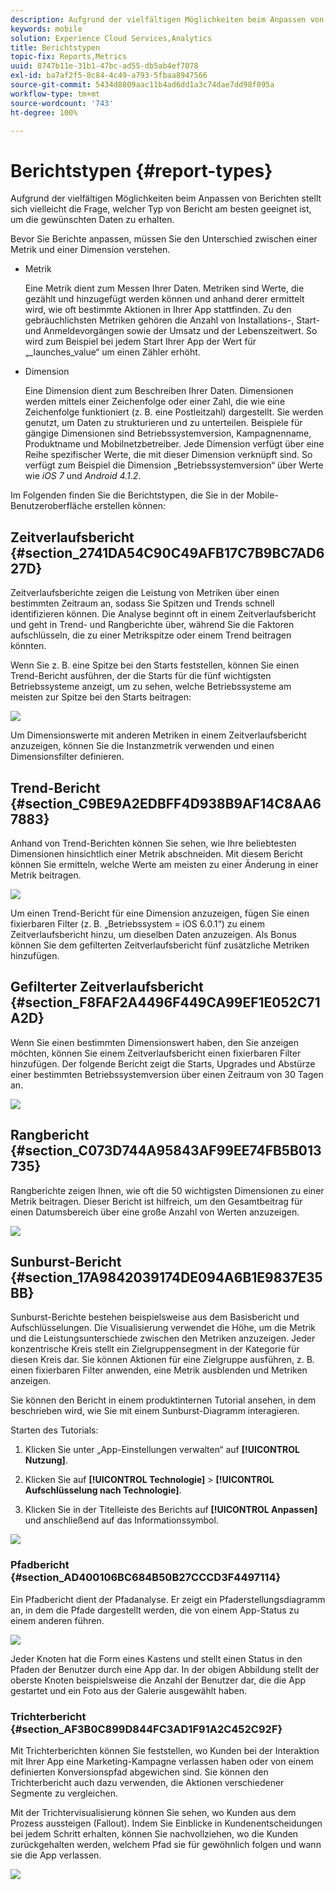 ```yaml
---
description: Aufgrund der vielfältigen Möglichkeiten beim Anpassen von Berichten stellt sich vielleicht die Frage, welcher Typ von Bericht am besten geeignet ist, um die gewünschten Daten zu erhalten.
keywords: mobile
solution: Experience Cloud Services,Analytics
title: Berichtstypen
topic-fix: Reports,Metrics
uuid: 8747b11e-31b1-47bc-ad55-db5ab4ef7078
exl-id: ba7af2f5-8c84-4c49-a793-5fbaa8947566
source-git-commit: 5434d8809aac11b4ad6dd1a3c74dae7dd98f095a
workflow-type: tm+mt
source-wordcount: '743'
ht-degree: 100%

---
```


# Berichtstypen {#report-types}

Aufgrund der vielfältigen Möglichkeiten beim Anpassen von Berichten stellt sich vielleicht die Frage, welcher Typ von Bericht am besten geeignet ist, um die gewünschten Daten zu erhalten.

Bevor Sie Berichte anpassen, müssen Sie den Unterschied zwischen einer Metrik und einer Dimension verstehen.

* Metrik

   Eine Metrik dient zum Messen Ihrer Daten. Metriken sind Werte, die gezählt und hinzugefügt werden können und anhand derer ermittelt wird, wie oft bestimmte Aktionen in Ihrer App stattfinden. Zu den gebräuchlichsten Metriken gehören die Anzahl von Installations-, Start- und Anmeldevorgängen sowie der Umsatz und der Lebenszeitwert. So wird zum Beispiel bei jedem Start Ihrer App der Wert für „_launches_value“ um einen Zähler erhöht.

* Dimension

   Eine Dimension dient zum Beschreiben Ihrer Daten. Dimensionen werden mittels einer Zeichenfolge oder einer Zahl, die wie eine Zeichenfolge funktioniert (z. B. eine Postleitzahl) dargestellt. Sie werden genutzt, um Daten zu strukturieren und zu unterteilen. Beispiele für gängige Dimensionen sind Betriebssystemversion, Kampagnenname, Produktname und Mobilnetzbetreiber. Jede Dimension verfügt über eine Reihe spezifischer Werte, die mit dieser Dimension verknüpft sind. So verfügt zum Beispiel die Dimension „Betriebssystemversion“ über Werte wie _iOS 7_ und _Android 4.1.2_.

Im Folgenden finden Sie die Berichtstypen, die Sie in der Mobile-Benutzeroberfläche erstellen können:

## Zeitverlaufsbericht {#section_2741DA54C90C49AFB17C7B9BC7AD627D}

Zeitverlaufsberichte zeigen die Leistung von Metriken über einen bestimmten Zeitraum an, sodass Sie Spitzen und Trends schnell identifizieren können. Die Analyse beginnt oft in einem Zeitverlaufsbericht und geht in Trend- und Rangberichte über, während Sie die Faktoren aufschlüsseln, die zu einer Metrikspitze oder einem Trend beitragen könnten.

Wenn Sie z. B. eine Spitze bei den Starts feststellen, können Sie einen Trend-Bericht ausführen, der die Starts für die fünf wichtigsten Betriebssysteme anzeigt, um zu sehen, welche Betriebssysteme am meisten zur Spitze bei den Starts beitragen:

![](assets/overtime.png)

Um Dimensionswerte mit anderen Metriken in einem Zeitverlaufsbericht anzuzeigen, können Sie die Instanzmetrik verwenden und einen Dimensionsfilter definieren.

## Trend-Bericht {#section_C9BE9A2EDBFF4D938B9AF14C8AA67883}

Anhand von Trend-Berichten können Sie sehen, wie Ihre beliebtesten Dimensionen hinsichtlich einer Metrik abschneiden. Mit diesem Bericht können Sie ermitteln, welche Werte am meisten zu einer Änderung in einer Metrik beitragen.

![](assets/trended.png)

Um einen Trend-Bericht für eine Dimension anzuzeigen, fügen Sie einen fixierbaren Filter (z. B. „Betriebssystem = iOS 6.0.1“) zu einem Zeitverlaufsbericht hinzu, um dieselben Daten anzuzeigen. Als Bonus können Sie dem gefilterten Zeitverlaufsbericht fünf zusätzliche Metriken hinzufügen.

## Gefilterter Zeitverlaufsbericht {#section_F8FAF2A4496F449CA99EF1E052C71A2D}

Wenn Sie einen bestimmten Dimensionswert haben, den Sie anzeigen möchten, können Sie einem Zeitverlaufsbericht einen fixierbaren Filter hinzufügen. Der folgende Bericht zeigt die Starts, Upgrades und Abstürze einer bestimmten Betriebssystemversion über einen Zeitraum von 30 Tagen an.

![](assets/overtime-filter.png)

## Rangbericht {#section_C073D744A95843AF99EE74FB5B013735}

Rangberichte zeigen Ihnen, wie oft die 50 wichtigsten Dimensionen zu einer Metrik beitragen. Dieser Bericht ist hilfreich, um den Gesamtbeitrag für einen Datumsbereich über eine große Anzahl von Werten anzuzeigen.

![](assets/ranked.png)

## Sunburst-Bericht {#section_17A9842039174DE094A6B1E9837E35BB}

Sunburst-Berichte bestehen beispielsweise aus dem Basisbericht und Aufschlüsselungen. Die Visualisierung verwendet die Höhe, um die Metrik und die Leistungsunterschiede zwischen den Metriken anzuzeigen. Jeder konzentrische Kreis stellt ein Zielgruppensegment in der Kategorie für diesen Kreis dar. Sie können Aktionen für eine Zielgruppe ausführen, z. B. einen fixierbaren Filter anwenden, eine Metrik ausblenden und Metriken anzeigen.

Sie können den Bericht in einem produktinternen Tutorial ansehen, in dem beschrieben wird, wie Sie mit einem Sunburst-Diagramm interagieren.

Starten des Tutorials:

1. Klicken Sie unter „App-Einstellungen verwalten“ auf **[!UICONTROL Nutzung]**.

1. Klicken Sie auf **[!UICONTROL Technologie]** > **[!UICONTROL Aufschlüsselung nach Technologie]**.
1. Klicken Sie in der Titelleiste des Berichts auf **[!UICONTROL Anpassen]** und anschließend auf das Informationssymbol.

![](assets/report_technology.png)

### Pfadbericht {#section_AD400106BC684B50B27CCCD3F4497114}

Ein Pfadbericht dient der Pfadanalyse. Er zeigt ein Pfaderstellungsdiagramm an, in dem die Pfade dargestellt werden, die von einem App-Status zu einem anderen führen.

![](assets/action_paths.png)

Jeder Knoten hat die Form eines Kastens und stellt einen Status in den Pfaden der Benutzer durch eine App dar. In der obigen Abbildung stellt der oberste Knoten beispielsweise die Anzahl der Benutzer dar, die die App gestartet und ein Foto aus der Galerie ausgewählt haben.

### Trichterbericht {#section_AF3B0C899D844FC3AD1F91A2C452C92F}

Mit Trichterberichten können Sie feststellen, wo Kunden bei der Interaktion mit Ihrer App eine Marketing-Kampagne verlassen haben oder von einem definierten Konversionspfad abgewichen sind. Sie können den Trichterbericht auch dazu verwenden, die Aktionen verschiedener Segmente zu vergleichen.

Mit der Trichtervisualisierung können Sie sehen, wo Kunden aus dem Prozess aussteigen (Fallout). Indem Sie Einblicke in Kundenentscheidungen bei jedem Schritt erhalten, können Sie nachvollziehen, wo die Kunden zurückgehalten werden, welchem Pfad sie für gewöhnlich folgen und wann sie die App verlassen.

![](assets/funnel.png)
